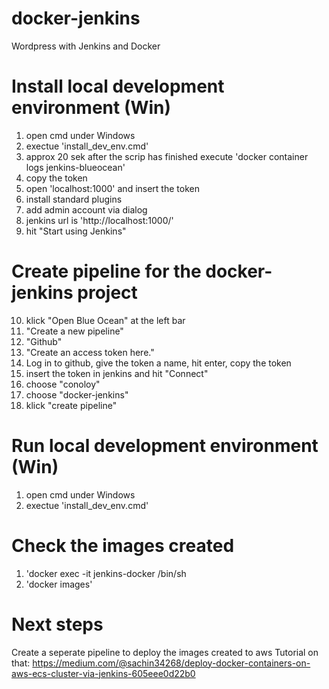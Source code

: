 # docker-jenkins
Wordpress with Jenkins and Docker

# Install local development environment (Win)
1. open cmd under Windows
2. exectue 'install_dev_env.cmd'
3. approx 20 sek after the scrip has finished execute 'docker container logs jenkins-blueocean'
4. copy the token
5. open 'localhost:1000' and insert the token
6. install standard plugins
7. add admin account via dialog
8. jenkins url is 'http://localhost:1000/'
9. hit "Start using Jenkins"

# Create pipeline for the docker-jenkins project
10. klick "Open Blue Ocean" at the left bar
11. "Create a new pipeline"
12. "Github"
13. "Create an access token here."
14. Log in to github, give the token a name, hit enter, copy the token
15. insert the token in jenkins and hit "Connect"
16. choose "conoloy"
17. choose "docker-jenkins"
18. klick "create pipeline"

# Run local development environment (Win)
1. open cmd under Windows
2. exectue 'install_dev_env.cmd'

# Check the images created
1. 'docker exec -it jenkins-docker /bin/sh
2. 'docker images'

# Next steps
Create a seperate pipeline to deploy the images created to aws
Tutorial on that:
https://medium.com/@sachin34268/deploy-docker-containers-on-aws-ecs-cluster-via-jenkins-605eee0d22b0
